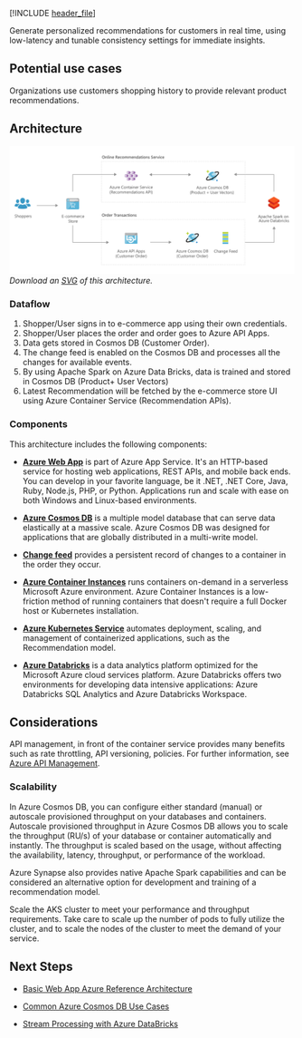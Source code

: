 [!INCLUDE [header_file](../../../includes/sol-idea-header.md)]

Generate personalized recommendations for customers in real time, using low-latency and tunable consistency settings for immediate insights.

## Potential use cases

Organizations use customers shopping history to provide relevant product recommendations.

## Architecture

![Architecture diagram: shopper logs into e-commerce app, places order, it goes to Azure A P I Apps, data saved in Cosmos D B, recommendations provided.](../media/personalization-using-cosmos-db.png)
*Download an [SVG](../media/personalization-using-cosmos-db.svg) of this architecture.*

### Dataflow

1. Shopper/User signs in to e-commerce app using their own credentials.
1. Shopper/User places the order and order goes to Azure API Apps.
1. Data gets stored in Cosmos DB (Customer Order).
1. The change feed is enabled on the Cosmos DB and processes all the changes for available events.
1. By using Apache Spark on Azure Data Bricks, data is trained and stored in Cosmos DB (Product+ User Vectors)
1. Latest Recommendation will be fetched by the e-commerce store UI using Azure Container Service (Recommendation APIs).

### Components

This architecture includes the following components:

* [**Azure Web App**](/azure/app-service/overview) is part of Azure App Service. It's an HTTP-based service for hosting web applications, REST APIs, and mobile back ends. You can develop in your favorite language, be it .NET, .NET Core, Java, Ruby, Node.js, PHP, or Python. Applications run and scale with ease on both Windows and Linux-based environments.

* [**Azure Cosmos DB**](/azure/cosmos-db/introduction) is a multiple model database that can serve data elastically at a massive scale. Azure Cosmos DB was designed for applications that are globally distributed in a multi-write model.

* [**Change feed**](/azure/cosmos-db/change-feed) provides a persistent record of changes to a container in the order they occur.

* [**Azure Container Instances**](/azure/container-instances/container-instances-overview) runs containers on-demand in a serverless Microsoft Azure environment. Azure Container Instances is a low-friction method of running containers that doesn't require a full Docker host or Kubernetes installation.

* [**Azure Kubernetes Service**](/azure/aks) automates deployment, scaling, and management of containerized applications, such as the Recommendation model.

* [**Azure Databricks**](/azure/databricks) is a data analytics platform optimized for the Microsoft Azure cloud services platform. Azure Databricks offers two environments for developing data intensive applications: Azure Databricks SQL Analytics and Azure Databricks Workspace.

## Considerations

API management, in front of the container service provides many benefits such as rate throttling, API versioning, policies.  For further information, see [Azure API Management](/azure/api-management/api-management-key-concepts).

### Scalability

In Azure Cosmos DB, you can configure either standard (manual) or autoscale provisioned throughput on your databases and containers. Autoscale provisioned throughput in Azure Cosmos DB allows you to scale the throughput (RU/s) of your database or container automatically and instantly. The throughput is scaled based on the usage, without affecting the availability, latency, throughput, or performance of the workload.

Azure Synapse also provides native Apache Spark capabilities and can be considered an alternative option for development and training of a recommendation model.

Scale the AKS cluster to meet your performance and throughput requirements. Take care to scale up the number of pods to fully utilize the cluster, and to scale the nodes of the cluster to meet the demand of your service.

## Next Steps

* [Basic Web App Azure Reference Architecture](../../reference-architectures/app-service-web-app/basic-web-app.yml?tabs=cli)

* [Common Azure Cosmos DB Use Cases](/azure/cosmos-db/use-cases)

* [Stream Processing with Azure DataBricks](../../reference-architectures/data/stream-processing-databricks.yml)
